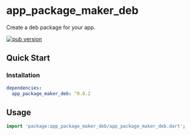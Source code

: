 # app_package_maker_deb

Create a deb package for your app.

[![pub version][pub-image]][pub-url]

[pub-image]: https://img.shields.io/pub/v/app_package_maker_deb.svg
[pub-url]: https://pub.dev/packages/app_package_maker_deb

## Quick Start

### Installation

```yaml
dependencies:
  app_package_maker_deb: ^0.0.2
```

## Usage

```dart
import 'package:app_package_maker_deb/app_package_maker_deb.dart';
```
